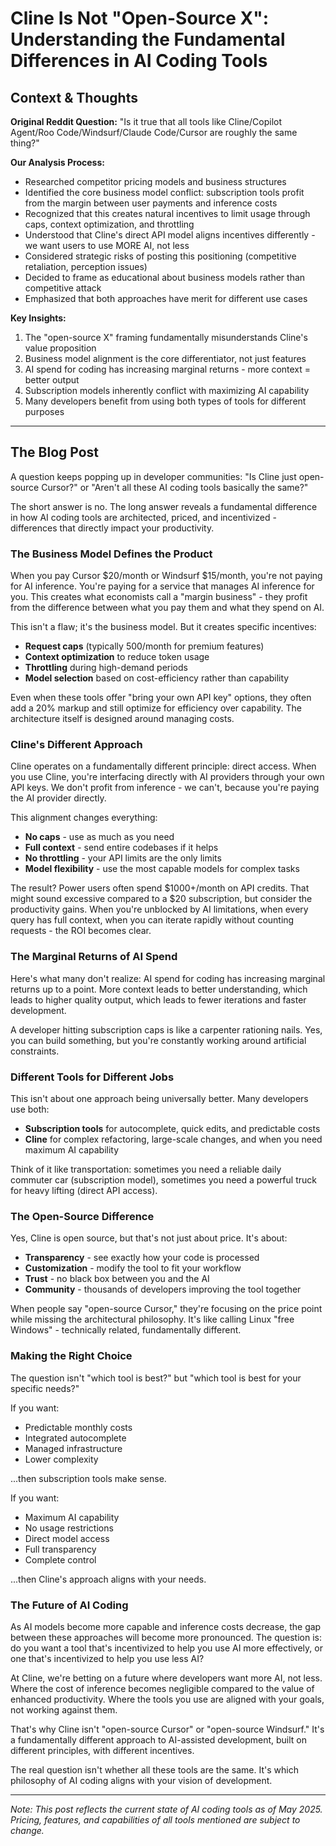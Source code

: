 # Cline Is Not "Open-Source X": Understanding the Fundamental Differences in AI Coding Tools

## Context & Thoughts

**Original Reddit Question:** "Is it true that all tools like Cline/Copilot Agent/Roo Code/Windsurf/Claude Code/Cursor are roughly the same thing?"

**Our Analysis Process:**
- Researched competitor pricing models and business structures
- Identified the core business model conflict: subscription tools profit from the margin between user payments and inference costs
- Recognized that this creates natural incentives to limit usage through caps, context optimization, and throttling
- Understood that Cline's direct API model aligns incentives differently - we want users to use MORE AI, not less
- Considered strategic risks of posting this positioning (competitive retaliation, perception issues)
- Decided to frame as educational about business models rather than competitive attack
- Emphasized that both approaches have merit for different use cases

**Key Insights:**
1. The "open-source X" framing fundamentally misunderstands Cline's value proposition
2. Business model alignment is the core differentiator, not just features
3. AI spend for coding has increasing marginal returns - more context = better output
4. Subscription models inherently conflict with maximizing AI capability
5. Many developers benefit from using both types of tools for different purposes

---

## The Blog Post

A question keeps popping up in developer communities: "Is Cline just open-source Cursor?" or "Aren't all these AI coding tools basically the same?"

The short answer is no. The long answer reveals a fundamental difference in how AI coding tools are architected, priced, and incentivized - differences that directly impact your productivity.

### The Business Model Defines the Product

When you pay Cursor $20/month or Windsurf $15/month, you're not paying for AI inference. You're paying for a service that manages AI inference for you. This creates what economists call a "margin business" - they profit from the difference between what you pay them and what they spend on AI.

This isn't a flaw; it's the business model. But it creates specific incentives:

- **Request caps** (typically 500/month for premium features)
- **Context optimization** to reduce token usage
- **Throttling** during high-demand periods
- **Model selection** based on cost-efficiency rather than capability

Even when these tools offer "bring your own API key" options, they often add a 20% markup and still optimize for efficiency over capability. The architecture itself is designed around managing costs.

### Cline's Different Approach

Cline operates on a fundamentally different principle: direct access. When you use Cline, you're interfacing directly with AI providers through your own API keys. We don't profit from inference - we can't, because you're paying the AI provider directly.

This alignment changes everything:

- **No caps** - use as much as you need
- **Full context** - send entire codebases if it helps
- **No throttling** - your API limits are the only limits
- **Model flexibility** - use the most capable models for complex tasks

The result? Power users often spend $1000+/month on API credits. That might sound excessive compared to a $20 subscription, but consider the productivity gains. When you're unblocked by AI limitations, when every query has full context, when you can iterate rapidly without counting requests - the ROI becomes clear.

### The Marginal Returns of AI Spend

Here's what many don't realize: AI spend for coding has increasing marginal returns up to a point. More context leads to better understanding, which leads to higher quality output, which leads to fewer iterations and faster development.

A developer hitting subscription caps is like a carpenter rationing nails. Yes, you can build something, but you're constantly working around artificial constraints.

### Different Tools for Different Jobs

This isn't about one approach being universally better. Many developers use both:

- **Subscription tools** for autocomplete, quick edits, and predictable costs
- **Cline** for complex refactoring, large-scale changes, and when you need maximum AI capability

Think of it like transportation: sometimes you need a reliable daily commuter car (subscription model), sometimes you need a powerful truck for heavy lifting (direct API access).

### The Open-Source Difference

Yes, Cline is open source, but that's not just about price. It's about:

- **Transparency** - see exactly how your code is processed
- **Customization** - modify the tool to fit your workflow
- **Trust** - no black box between you and the AI
- **Community** - thousands of developers improving the tool together

When people say "open-source Cursor," they're focusing on the price point while missing the architectural philosophy. It's like calling Linux "free Windows" - technically related, fundamentally different.

### Making the Right Choice

The question isn't "which tool is best?" but "which tool is best for your specific needs?"

If you want:
- Predictable monthly costs
- Integrated autocomplete
- Managed infrastructure
- Lower complexity

...then subscription tools make sense.

If you want:
- Maximum AI capability
- No usage restrictions
- Direct model access
- Full transparency
- Complete control

...then Cline's approach aligns with your needs.

### The Future of AI Coding

As AI models become more capable and inference costs decrease, the gap between these approaches will become more pronounced. The question is: do you want a tool that's incentivized to help you use AI more effectively, or one that's incentivized to help you use less AI?

At Cline, we're betting on a future where developers want more AI, not less. Where the cost of inference becomes negligible compared to the value of enhanced productivity. Where the tools you use are aligned with your goals, not working against them.

That's why Cline isn't "open-source Cursor" or "open-source Windsurf." It's a fundamentally different approach to AI-assisted development, built on different principles, with different incentives.

The real question isn't whether all these tools are the same. It's which philosophy of AI coding aligns with your vision of development.

---

*Note: This post reflects the current state of AI coding tools as of May 2025. Pricing, features, and capabilities of all tools mentioned are subject to change.*
